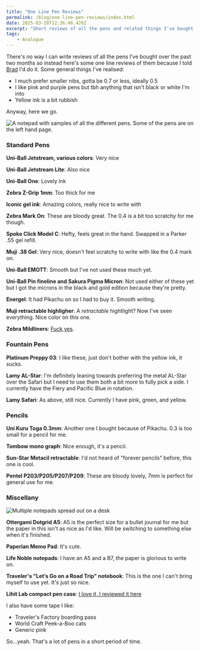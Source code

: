 ```yaml
---
title: "One Line Pen Reviews"
permalink: /blog/one-line-pen-reviews/index.html
date: 2025-03-28T12:36:46.426Z
excerpt: "Short reviews of all the pens and related things I've bought in the past couple of months"
tags:
    - Analogue
---
```


There's no way I can write reviews of all the pens I’ve bought over the past two months so instead here's some one line reviews of them because I told [Brad](https://www.penaddict.com/) I'd do it. Some general things I've realised:

- I much prefer smaller nibs, gotta be 0.7 or less, ideally 0.5
- I like pink and purple pens but tbh anything that isn't black or white I'm into
- Yellow ink is a bit rubbish

Anyway, here we go.

![A notepad with samples of all the different pens. Some of the pens are on the left hand page.](https://cdn.rknight.me/site/2025/one-line-reviews-pens.jpg)

### Standard Pens

**Uni-Ball Jetstream, various colors**: Very nice

**Uni-Ball Jetstream Lite**: Also nice

**Uni-Ball One**: Lovely ink

**Zebra Z-Grip 1mm**: Too thick for me

**Iconic gel ink**: Amazing colors, really nice to write with

**Zebra Mark On**: These are bloody great. The 0.4 is a bit too scratchy for me though.

**Spoke Click Model C**: Hefty, feels great in the hand. Swapped in a Parker .55 gel refill.

**Muji .38 Gel**: Very nice, doesn't feel scratchy to write with like the 0.4 mark on.

**Uni-Ball EMOTT**: Smooth but I've not used these much yet.

**Uni-Ball Pin fineline and Sakura Pigma Micron**: Not used either of these yet but I got the microns in the black and gold edition because they're pretty.

**Energel**: It had Pikachu on so I had to buy it. Smooth writing.

**Muji retractable highligher**: A _retractable_ hightlight? Now I've seen everything. Nice color on this one.

**Zebra Mildliners**: [Fuck yes](https://rknight.me/blog/how-many-mildliner-colours-are-there/).


### Fountain Pens

**Platinum Preppy 03**: I like these, just don't bother with the yellow ink, it sucks.

**Lamy AL-Star**: I'm definitely leaning towards preferring the metal AL-Star over the Safari but I need to use them both a bit more to fully pick a side. I currently have the Fiery and Pacific Blue in rotation.

**Lamy Safari**: As above, still nice. Currently I have pink, green, and yellow.

### Pencils

**Uni Kuru Toga 0.3mm**: Another one I bought because of Pikachu. 0.3 is too small for a pencil for me.

**Tombow mono graph**: Nice enough, it's a pencil.

**Sun-Star Metacil retractable**: I'd not heard of "forever pencils" before, this one is cool.

**Pentel P203/P205/P207/P209**: These are bloody lovely, 7mm is perfect for general use for me.


### Miscellany

![Multiple notepads spread out on a desk](https://cdn.rknight.me/site/2025/one-line-reviews-notebooks.jpg)

**Ottergami Dotgrid A5**: A5 is the perfect size for a bullet journal for me but the paper in this isn't as nice as I'd like. Will be switching to something else when it's finished.

**Paperian Memo Pad**: It's cute.

**Life Noble notepads**: I have an A5 and a B7, the paper is glorious to write on.

**Traveler's "Let’s Go on a Road Trip" notebook**: This is the one I can't bring myself to use yet. It's just so nice.

**Lihit Lab compact pen case**: [I love it, I reviewed it here](https://rknight.me/blog/lihit-labs-compact-pen-case-review/)

I also have some tape I like:

- Traveler's Factory boarding pass
- World Craft Peek-a-Boo cats
- Generic pink

So...yeah. That's a lot of pens in a short period of time.
